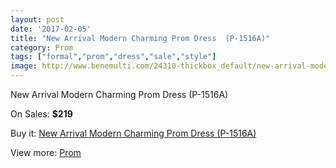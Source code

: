 ```yaml
---
layout: post
date: '2017-02-05'
title: "New Arrival Modern Charming Prom Dress  (P-1516A)"
category: Prom
tags: ["formal","prom","dress","sale","style"]
image: http://www.benemulti.com/24310-thickbox_default/new-arrival-modern-charming-prom-dress-p-1516a.jpg
---
```

New Arrival Modern Charming Prom Dress  (P-1516A)

On Sales: **$219**
<a href="https://www.benemulti.com/en/prom/9507-new-arrival-modern-charming-prom-dress-p-1516a.html"><amp-img layout="responsive" width="600" height="600" src="//www.benemulti.com/24310-thickbox_default/new-arrival-modern-charming-prom-dress-p-1516a.jpg" alt="New Arrival Modern Charming Prom Dress  (P-1516A) 0" /></a>
<a href="https://www.benemulti.com/en/prom/9507-new-arrival-modern-charming-prom-dress-p-1516a.html"><amp-img layout="responsive" width="600" height="600" src="//www.benemulti.com/24311-thickbox_default/new-arrival-modern-charming-prom-dress-p-1516a.jpg" alt="New Arrival Modern Charming Prom Dress  (P-1516A) 1" /></a>

Buy it: [New Arrival Modern Charming Prom Dress  (P-1516A)](https://www.benemulti.com/en/prom/9507-new-arrival-modern-charming-prom-dress-p-1516a.html "New Arrival Modern Charming Prom Dress  (P-1516A)")

View more: [Prom](https://www.benemulti.com/en/78-prom "Prom")